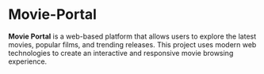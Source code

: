 # Movie-Portal
**Movie Portal** is a web-based platform that allows users to explore the latest movies, popular films, and trending releases. This project uses modern web technologies to create an interactive and responsive movie browsing experience.
